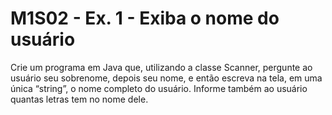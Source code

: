 # M1S02 - Ex. 1 - Exiba o nome do usuário
Crie um programa em Java que, utilizando a classe Scanner, pergunte ao usuário seu sobrenome, depois seu nome, e então escreva na tela, em uma única “string”, o nome completo do usuário. Informe também ao usuário quantas letras tem no nome dele.
